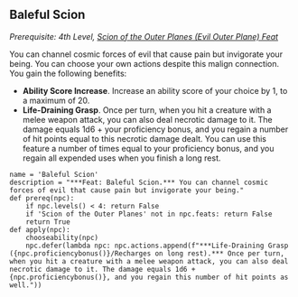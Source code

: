 ## Baleful Scion
*Prerequisite: 4th Level, [Scion of the Outer Planes (Evil Outer Plane) Feat](ScionoftheOuterPlanes.md)*

You can channel cosmic forces of evil that cause pain but invigorate your being. You can choose your own actions despite this malign connection. You gain the following benefits:

* **Ability Score Increase**. Increase an ability score of your choice by 1, to a maximum of 20.
* **Life-Draining Grasp**. Once per turn, when you hit a creature with a melee weapon attack, you can also deal necrotic damage to it. The damage equals 1d6 + your proficiency bonus, and you regain a number of hit points equal to this necrotic damage dealt. You can use this feature a number of times equal to your proficiency bonus, and you regain all expended uses when you finish a long rest.

```
name = 'Baleful Scion'
description = "***Feat: Baleful Scion.*** You can channel cosmic forces of evil that cause pain but invigorate your being."
def prereq(npc):
    if npc.levels() < 4: return False
    if 'Scion of the Outer Planes' not in npc.feats: return False
    return True
def apply(npc):
    chooseability(npc)
    npc.defer(lambda npc: npc.actions.append(f"***Life-Draining Grasp ({npc.proficiencybonus()}/Recharges on long rest).*** Once per turn, when you hit a creature with a melee weapon attack, you can also deal necrotic damage to it. The damage equals 1d6 + {npc.proficiencybonus()}, and you regain this number of hit points as well."))
```
